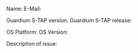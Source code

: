 Name:
E-Mail:

Guardium S-TAP version:
Guardium S-TAP release:

OS Platform:
OS Version:

Description of issue:
